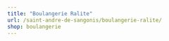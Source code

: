 ```yaml
---
title: "Boulangerie Ralite"
url: /saint-andre-de-sangonis/boulangerie-ralite/
shop: boulangerie
---
```

